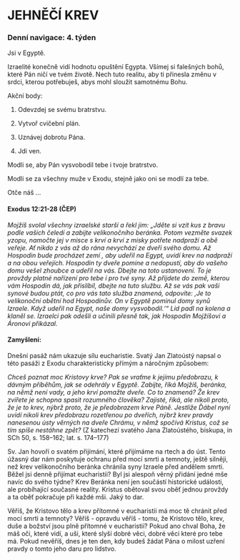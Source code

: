 # JEHNĚČÍ KREV

### Denní navigace: 4. týden

Jsi v Egyptě.

Izraelité konečně vidí hodnotu opuštění Egypta. Všímej si falešných bohů, které Pán ničí ve tvém životě. Nech tuto realitu, aby ti přinesla změnu v srdci, kterou potřebuješ, abys mohl sloužit samotnému Bohu.

Akční body:
1. Odevzdej se svému bratrstvu.

2. Vytvoř cvičební plán.

3. Uznávej dobrotu Pána.

4. Jdi ven.

Modli se, aby Pán vysvobodil tebe i tvoje bratrstvo.

Modli se za všechny muže v Exodu, stejně jako oni se modlí za tebe.

Otče náš …


#### Exodus 12:21-28 (ČEP)
*Mojžíš svolal všechny izraelské starší a řekl jim: „Jděte si vzít kus z bravu podle vašich čeledí a zabijte velikonočního beránka. Potom vezměte svazek yzopu, namočte jej v misce s krví a krví z misky potřete nadpraží a obě veřeje. Ať nikdo z vás až do rána nevychází ze dveří svého domu. Až Hospodin bude procházet zemí , aby udeřil na Egypt, uvidí krev na nadpraží a na obou veřejích. Hospodin ty dveře pomine a nedopustí, aby do vašeho domu vešel zhoubce a udeřil na vás. Dbejte na toto ustanovení. To je provždy platné nařízení pro tebe i pro tvé syny. Až přijdete do země, kterou vám Hospodin dá, jak přislíbil, dbejte na tuto službu. Až se vás pak vaši synové budou ptát, co pro vás tato služba znamená, odpovíte: ‚Je to velikonoční obětní hod Hospodinův. On v Egyptě pominul domy synů Izraele. Když udeřil na Egypt, naše domy vysvobodil.‘“ Lid padl na kolena a klaněl se. Izraelci pak odešli a učinili přesně tak, jak Hospodin Mojžíšovi a Áronovi přikázal.*

#### Zamyšlení:
Dnešní pasáž nám ukazuje sílu eucharistie. Svatý Jan Zlatoústý napsal o této pasáži z Exodu charakteristicky přímým a náročným způsobem:

*Chceš poznat moc Kristovy krve? Pak se vraťme k jejímu předobrazu, k dávným příběhům, jak se odehrály v Egyptě.*
*Zabijte, říká Mojžíš, beránka, na němž není vady, a jeho krví pomažte dveře. Co to znamená? Že krev zvířete je schopna spasit rozumného člověka? Zajisté, říká, ale nikoli proto, že je to krev, nýbrž proto, že je předobrazem krve Páně. Jestliže Ďábel nyní uvidí nikoli krev předobrazu rozetřenou po dveřích, nýbrž krev pravdy nanesenou ústy věrných na dveře Chrámu, v němž spočívá Kristus, což se tím spíše nestáhne zpět?*
(Z katechezí svatého Jana Zlatoústého, biskupa, in SCh 50, s. 158–162; lat. s. 174–177)

Sv. Jan hovoří o svatém přijímání, které přijímáme na rtech a do úst. Tento úžasný dar nám poskytuje ochranu před mocí smrti a temnoty, ještě silněji, než krev velikonočního beránka chránila syny Izraele před andělem smrti. Běžel jsi denně přijímat eucharistii? Byl jsi alespoň věrný přidání jedné mše navíc do svého týdne? Krev Beránka není jen součástí historické události, ale probíhající současné reality. Kristus obětoval svou oběť jednou provždy a ta oběť pokračuje při každé mši. Jaký to dar.

Věříš, že Kristovo tělo a krev přítomné v eucharistii má moc tě chránit před mocí smrti a temnoty? Věříš - opravdu věříš - tomu, že Kristovo tělo, krev, duše a božství jsou plně přítomné v eucharistii? Pokud ano chval Boha, že máš oči, které vidí, a uši, které slyší dobré věci, dobré věci které pro tebe má. Pokud nevěříš, dnes je ten den, kdy budeš žádat Pána o milost uzření pravdy o tomto jeho daru pro lidstvo.
